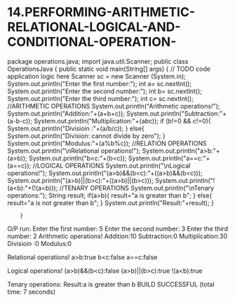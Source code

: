 # 14.PERFORMING-ARITHMETIC-RELATIONAL-LOGICAL-AND-CONDITIONAL-OPERATION-
package operations.java;
import java.util.Scanner;
public class OperationsJava {
    public static void main(String[] args) {
        // TODO code application logic here
        Scanner sc = new Scanner (System.in);
        System.out.println("Enter the first number:");
        int a= sc.nextInt();
        System.out.println("Enter the second number:");
        int b= sc.nextInt();
        System.out.println("Enter the third number:");
        int c= sc.nextInt();
        //ARITHMETIC OPERATIONS
        System.out.println("Arithmetic operations!");
        System.out.println("Addition:"+(a+b+c));
        System.out.println("Subtraction:"+(a-b-c));
        System.out.println("Multiplication:"+(a*b*c));
        if (b!=0 && c!=0){
            System.out.println("Divisioin :"+(a/b/c));
        }
        else{
            System.out.println("Division: cannot divide by zero");
        }
        System.out.println("Modulus:"+(a%b%c));
        //RELATION OPERATIONS
        System.out.println("\nRelational operations!");
        System.out.println("a>b:"+(a>b));
        System.out.println("b<c:"+(b<c));
        System.out.println("a==c:"+(a==c));
        //LOGICAL OPERATIONS
        System.out.println("\nLogical operations!");
        System.out.println("(a>b)&&(b<c):"+((a>b)&&(b<c)));
        System.out.println("(a>b)||(b>c):"+((a>b)||(b>c)));
        System.out.println("!(a<b):"+(!(a<b)));
        //TENARY OPERATIONS
        System.out.println("\nTenary operations:");
        String result;
        if(a>b){
            result="a is greater than b";
        }
        else{
            result="a is not greater than b";
        }
        System.out.println("Result:"+result);
        }
        
        }
O/P
run:
Enter the first number:
5
Enter the second number:
3
Enter the third number:
2
Arithmetic operations!
Addition:10
Subtraction:0
Multiplication:30
Divisioin :0
Modulus:0

Relational operations!
a>b:true
b<c:false
a==c:false

Logical operations!
(a>b)&&(b<c):false
(a>b)||(b>c):true
!(a<b):true

Tenary operations:
Result:a is greater than b
BUILD SUCCESSFUL (total time: 7 seconds)
